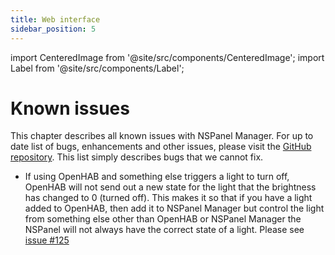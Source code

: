 ```yaml
---
title: Web interface
sidebar_position: 5
---
```


import CenteredImage from '@site/src/components/CenteredImage';
import Label from '@site/src/components/Label';

# Known issues

This chapter describes all known issues with NSPanel Manager. For up to date list of bugs, enhancements and other issues, please visit the [GitHub repository](https://github.com/NSPManager/NSPanelManager/issues). This list simply describes bugs that we cannot fix.

- If using OpenHAB and something else triggers a light to turn off, OpenHAB will not send out a new state for the light that the brightness has changed to 0 (turned off). This makes it so that if you have a light added to OpenHAB, then add it to NSPanel Manager but control the light from something else other than OpenHAB or NSPanel Manager the NSPanel will not always have the correct state of a light. Please see [issue #125](https://github.com/NSPManager/NSPanelManager/issues/125)
